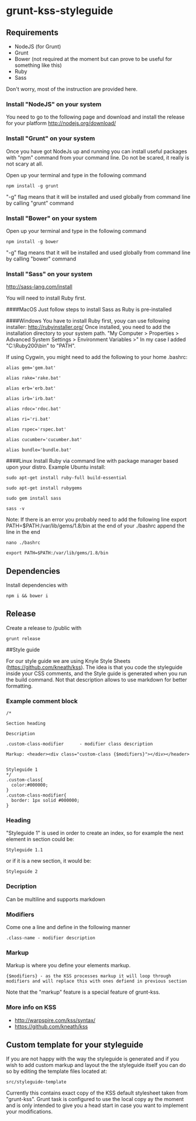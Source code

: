 # grunt-kss-styleguide


## Requirements
* NodeJS (for Grunt)
* Grunt
* Bower (not required at the moment but can prove to be useful for something like this)
* Ruby
* Sass

Don't worry, most of the instruction are provided here.

### Install "NodeJS" on your system
You need to go to the following page and download and install the release for your platform 
http://nodejs.org/download/

### Install "Grunt" on your system
Once you have got NodeJs up  and running you can install useful packages with "npm" command from your command line.
Do not be scared, it really is not scary at all.

Open up your terminal and type in the following command
```
npm install -g grunt
```

"-g" flag means that it will be installed and used globally from command line by calling "grunt" command

### Install "Bower" on your system
Open up your terminal and type in the following command
```
npm install -g bower
```
"-g" flag means that it will be installed and used globally from command line by calling "bower" command

### Install "Sass" on your system

http://sass-lang.com/install

You will need to install Ruby first.

####MacOS
Just follow steps to install Sass as Ruby is pre-installed

####Windows
You have to install Ruby first, youy can use following installer: http://rubyinstaller.org/
Once installed, you need to add the installation directory to your system path.
"My Computer > Properties > Advanced System Settings > Environment Variables >"
In my case I added "C:\Ruby200\bin" to "PATH".

If using Cygwin, you might need to add the following to your home .bashrc:
```
alias gem='gem.bat'
```
```
alias rake='rake.bat'
```
```
alias erb='erb.bat'
```
```
alias irb='irb.bat'
```
```
alias rdoc='rdoc.bat'
```
```
alias ri='ri.bat'
```
```
alias rspec='rspec.bat'
```
```
alias cucumber='cucumber.bat'
```
```
alias bundle='bundle.bat'
```


####Linux
Install Ruby via command line with package manager based upon your distro.
Example Ubuntu install:
```
sudo apt-get install ruby-full build-essential
```
```
sudo apt-get install rubygems
```
```
sudo gem install sass
```
```
sass -v
```

Note: If there is an error you probably need to add the following line export PATH=$PATH:/var/lib/gems/1.8/bin  at the end of your ./bashrc append the line in the end
```
nano ./bashrc
```
```
export PATH=$PATH:/var/lib/gems/1.8/bin
```

## Dependencies

Install dependencies with

```
npm i && bower i
```


## Release
Create a release to /public with
```
grunt release
```

##Style guide

For our style guide we are using Knyle Style Sheets (https://github.com/kneath/kss).
The idea is that you code the styleguide inside your CSS comments, and the Style guide is generated when you run the build command.
Not that description allows to use markdown for better formatting.

### Example comment block
```
/*

Section heading

Description

.custom-class-modifier      - modifier class description

Markup: <header><div class="custom-class {$modifiers}"></div></header>


Styleguide 1
*/
.custom-class{ 
  color:#000000; 
}
.custom-class-modifier{
  border: 1px solid #000000;
}
```

### Heading
"Styleguide 1" is used in order to create an index, so for example the next element in section could be:
```
Styleguide 1.1
```
or if it is a new section, it would be:
```
Styleguide 2
```

### Decription
Can be multiline and supports markdown

### Modifiers
Come one a line and define in the following manner
```
.class-name - modifier description
```

### Markup
Markup is where you define your elements markup. 
```
{$modifiers} - as the KSS processes markup it will loop through modifiers and will replace this with ones defiend in previous section
```

Note that the "markup" feature is a special feature of grunt-kss.


### More info on KSS
* http://warpspire.com/kss/syntax/
* https://github.com/kneath/kss

## Custom template for your styleguide
If you are not happy with the way the styleguide is generated and if you wish to add custom markup and layout the the styleguide itself you can do so by editing the template files located at:
```
src/styleguide-template
```

Currently this contains exact copy of the KSS default stylesheet taken from "grunt-kss". Grunt task is configured to use the local copy ay the moment and is only intended to give you a head start in case you want to implement your modifications.